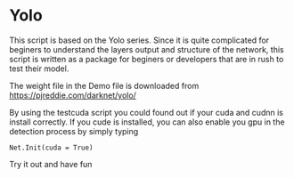 # Yolo

This script is based on the Yolo series. Since it is quite complicated for beginers to understand the layers output and structure of the network, this script is written as a package for beginers or developers that are in rush to test their model.

The weight file in the Demo file is downloaded from https://pjreddie.com/darknet/yolo/ 

By using the testcuda script you could found out if your cuda and cudnn is install correctly. If you cude is installed, you can also enable you gpu in the detection process by simply typing

````
Net.Init(cuda = True)
````

Try it out and have fun
